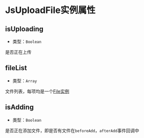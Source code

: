 # JsUploadFile实例属性

## isUploading

+ 类型：`Boolean`

是否正在上传

## fileList

+ 类型：`Array`

文件列表，每项均是一个[File实例](/v2/usage/file-attr.md)

## isAdding

+ 类型：`Boolean`

是否正在添加文件，即是否有文件在`beforeAdd`，`afterAdd`事件回调中
